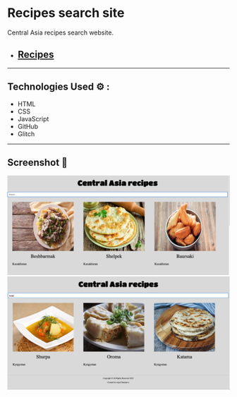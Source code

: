 # Recipes search site

Central Asia recipes search website.

- ## [Recipes](https://central-asia-recipes.glitch.me/)

---

## Technologies Used ⚙️ :

- HTML
- CSS
- JavaScript
- GitHub
- Glitch

---

## Screenshot 📸

![Example 1](./style/screen2.png)
![Example 2](./style/screen1.png)

